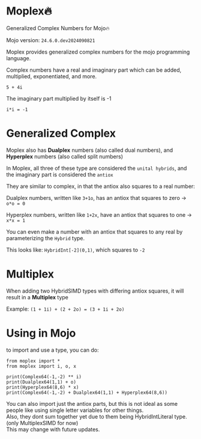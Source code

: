 # Moplex🔥
Generalized Complex Numbers for Mojo🔥

Mojo version: `24.6.0.dev2024090821`

Moplex provides generalized complex numbers for the mojo programming language.

Complex numbers have a real and imaginary part which can be added, multiplied, exponentiated, and more.

`5 + 4i`

The imaginary part multiplied by itself is -1

`i*i = -1`

# Generalized Complex

Moplex also has **Dualplex** numbers (also called dual numbers), and **Hyperplex** numbers (also called split numbers)

In Moplex, all three of these type are considered the `unital hybrids`, and the imaginary part is considered the `antiox`

They are similar to complex, in that the antiox also squares to a real number:

Dualplex numbers, written like `3+1o`, has an antiox that squares to zero -> `o*o = 0`

Hyperplex numbers, written like `1+2x`, have an antiox that squares to one -> `x*x = 1`



You can even make a number with an antiox that squares to any real by parameterizing the `Hybrid` type.

This looks like: `HybridInt[-2](0,1)`, which squares to `-2`

# Multiplex

When adding two HybridSIMD types with differing antiox squares, it will result in a **Multiplex** type

Example: `(1 + 1i) + (2 + 2o) = (3 + 1i + 2o)` 

# Using in Mojo

to import and use a type, you can do:

```mojo
from moplex import *
from moplex import i, o, x

print(Complex64(-1,-2) ** i)
print(Dualplex64(1,1) + o)
print(Hyperplex64(8,6) * x)
print(Complex64(-1,-2) + Dualplex64(1,1) + Hyperplex64(8,6))
```

You can also import just the antiox parts, but this is not ideal as some people like using single letter variables for other things.  
Also, they dont sum together yet due to them being HybridIntLiteral type. (only MultiplexSIMD for now)  
This may change with future updates.